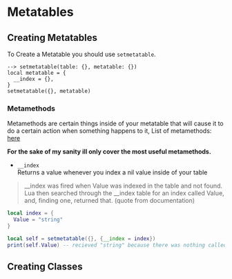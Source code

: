 # Metatables

## Creating Metatables
To Create a Metatable you should use `setmetatable`. 

```luau
--> setmetatable(table: {}, metatable: {})
local metatable = {
  __index = {},
}
setmetatable({}, metatable)
```
### Metamethods

Metamethods are certain things inside of your metatable that will cause it to do a certain action when something happens to it,
List of metamethods: [here](https://create.roblox.com/docs/luau/metatables#metamethods)
<br>

__For the sake of my sanity ill only cover the most useful metamethods.__

- `__index`<br>
Returns a value whenever you index a nil value inside of your table
> __index was fired when Value was indexed in the table and not found. Lua then searched through the __index table for an index called Value, and, finding one, returned that.
> (quote from documentation)

```lua
local index = {
  Value = "string"
}

local self = setmetatable({}, {__index = index})
print(self.Value) -- recieved "string" because there was nothing called "Value" inside the table
```

## Creating Classes
